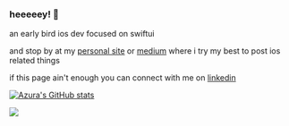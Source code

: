 ### heeeeey! 👋

an early bird ios dev focused on swiftui

and stop by at my [personal site](https://azura.dev/) or [medium](https://azurast.medium.com) where i try my best to post ios related things

if this page ain't enough you can connect with me on [linkedin](https://www.linkedin.com/in/azurast/) 


[![Azura's GitHub stats](https://github-readme-stats.vercel.app/api?username=azurast&show_icons=true)](https://github.com/anuraghazra/github-readme-stats)

![](https://komarev.com/ghpvc/?username=azuras&color=green&style=flat-square)
